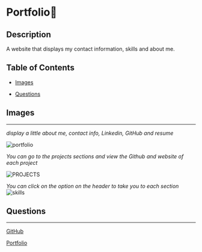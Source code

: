 # Portfolio📜

## Description

A website that displays my contact information, skills and about me.

## Table of Contents

- [Images](#images)

- [Questions](#questions)

## Images

---

_display a little about me, contact info, Linkedin, GitHub and resume_

![portfolio](./assets/site.gif)

_You can go to the projects sections and view the Github and website of each project_

![PROJECTS](./assets/projects.gif)

_You can click on the option on the header to take you to each section_
![skills](./assets/skills.gif)

## Questions

---

[GitHub](https://github.com/)

[Portfolio](http://esmy101.com/)
